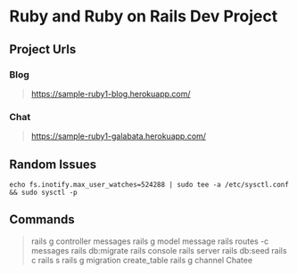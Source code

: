 # Ruby and Ruby on Rails Dev Project


## Project Urls


### Blog 

> https://sample-ruby1-blog.herokuapp.com/

### Chat 

> https://sample-ruby1-galabata.herokuapp.com/


## Random Issues

```
echo fs.inotify.max_user_watches=524288 | sudo tee -a /etc/sysctl.conf && sudo sysctl -p

```


## Commands

> rails g controller messages
> rails g model message
> rails routes -c messages
> rails db:migrate
> rails console
> rails server
> rails db:seed
> rails c
> rails s
> rails g migration create_table
> rails g channel Chatee
